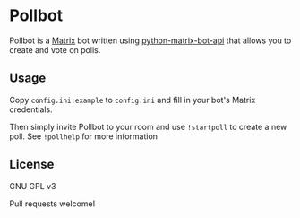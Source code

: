 Pollbot
=======
Pollbot is a [Matrix](https://matrix.org) bot written using [python-matrix-bot-api](https://github.com/python-matrix-bot-api) that allows you to create and vote on polls.

Usage
-----
Copy `config.ini.example` to `config.ini` and fill in your bot's Matrix credentials.

Then simply invite Pollbot to your room and use `!startpoll` to create a new poll.
See `!pollhelp` for more information

License
-------
GNU GPL v3

Pull requests welcome!
